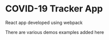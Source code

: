 # COVID-19 Tracker App

React app developed using webpack

There are various demos examples added here
